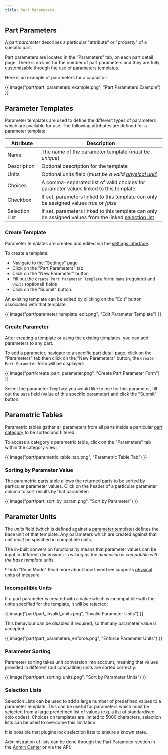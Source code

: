 ```yaml
---
title: Part Parameters
---
```


## Part Parameters

A part *parameter* describes a particular "attribute" or "property" of a specific part.

Part parameters are located in the "Parameters" tab, on each part detail page.
There is no limit for the number of part parameters and they are fully customizable through the use of [parameters templates](#parameter-templates).

Here is an example of parameters for a capacitor:

{{ image("part/part_parameters_example.png", "Part Parameters Example") }}

## Parameter Templates

Parameter templates are used to define the different types of parameters which are available for use. The following attributes are defined for a parameter template:

| Attribute | Description |
| --- | --- |
| Name | The name of the parameter template (*must be unique*) |
| Description | Optional description for the template |
| Units | Optional units field (*must be a valid [physical unit](#parameter-units)*) |
| Choices | A comma-separated list of valid choices for parameter values linked to this template. |
| Checkbox | If set, parameters linked to this template can only be assigned values *true* or *false* |
| Selection List | If set, parameters linked to this template can only be assigned values from the linked [selection list](#selection-lists) |

### Create Template

Parameter templates are created and edited via the [settings interface](../settings/global.md).

To create a template:

- Navigate to the "Settings" page
- Click on the "Part Parameters" tab
- Click on the "New Parameter" button
- Fill out the `Create Part Parameter Template` form: `Name` (required) and `Units` (optional) fields
- Click on the "Submit" button.

An existing template can be edited by clicking on the "Edit" button associated with that template:

{{ image("part/parameter_template_edit.png", "Edit Parameter Template") }}

### Create Parameter

After [creating a template](#create-template) or using the existing templates, you can add parameters to any part.

To add a parameter, navigate to a specific part detail page, click on the "Parameters" tab then click on the "New Parameters" button, the `Create Part Parameter` form will be displayed:

{{ image("part/create_part_parameter.png", "Create Part Parameter Form") }}

Select the parameter `Template` you would like to use for this parameter, fill-out the `Data` field (value of this specific parameter) and click the "Submit" button.

## Parametric Tables

Parametric tables gather all parameters from all parts inside a particular [part category](./index.md#part-category) to be sorted and filtered.

To access a category's parametric table, click on the "Parameters" tab within the category view:

{{ image("part/parametric_table_tab.png", "Parametric Table Tab") }}

### Sorting by Parameter Value

The parametric parts table allows the returned parts to be sorted by particular parameter values. Click on the header of a particular parameter column to sort results by that parameter:

{{ image("part/part_sort_by_param.png", "Sort by Parameter") }}

## Parameter Units

The *units* field (which is defined against a [parameter template](#parameter-templates)) defines the base unit of that template. Any parameters which are created against that unit *must* be specified in compatible units.

The in-built conversion functionality means that parameter values can be input in different dimensions - *as long as the dimension is compatible with the base template units*.

!!! info "Read Mode"
    Read more about how InvenTree supports [physical units of measure](../concepts/units.md)

### Incompatible Units

If a part parameter is created with a value which is incompatible with the units specified for the template, it will be rejected:

{{ image("part/part_invalid_units.png", "Invalid Parameter Units") }}

This behaviour can be disabled if required, so that any parameter value is accepted:

{{ image("part/part_parameters_enforce.png", "Enforce Parameter Units") }}

### Parameter Sorting

Parameter sorting takes unit conversion into account, meaning that values provided in different (but compatible) units are sorted correctly:

{{ image("part/part_sorting_units.png", "Sort by Parameter Units") }}

### Selection Lists

Selection Lists can be used to add a large number of predefined values to a parameter template. This can be useful for parameters which must be selected from a large predefined list of values (e.g. a list of standardised colo codes). Choices on templates are limited to 5000 characters, selection lists can be used to overcome this limitation.

It is possible that plugins lock selection lists to ensure a known state.


Administration of lists can be done through the Part Parameter section in the [Admin Center](../settings/admin.md#admin-center) or via the API.
